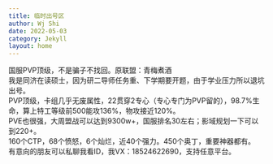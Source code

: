 ```yaml
---
title: 临时出号区
author: Wj Shi
date: 2022-05-03
category: Jekyll
layout: home
---
```




国服PVP顶级，不是骗子不找回。原联盟：青梅煮酒 <br >
我是同济在读硕士，因为研二导师任务重、下学期要开题，由于学业压力所以退坑出号。<br >
PVP顶级，卡组几乎无废属性，22贯穿2专心（专心专门为PVP留的），98.7%生命，算上特工等级前500能攻136%，物攻接近120%。<br >
PVE也很强，大周盟战可以达到9300w+，国服排名30左右；影域规划一下可以到220+。<br >
160个CTP，68个愤怒，6个灿烂，近40个强力。450个奥丁，重要神器都有。<br >
有意向的朋友可以私聊我看ID，我VX：18524622690，支持任意平台。<br >

<img src="https://www.nextstepone.ltd/mff/images/chuhao1.jpg" alt="" referrerpolicy="no-referrer">

<img src="https://www.nextstepone.ltd/mff/images/chuhao2.png" alt="" referrerpolicy="no-referrer">

<img src="https://www.nextstepone.ltd/mff/images/chuhao3.jpg" alt="" referrerpolicy="no-referrer">

<img src="https://www.nextstepone.ltd/mff/images/chuhao4.jpg" alt="" referrerpolicy="no-referrer">

<img src="https://www.nextstepone.ltd/mff/images/chuhao5.jpg" alt="" referrerpolicy="no-referrer">

<img src="https://www.nextstepone.ltd/mff/images/chuhao6.jpg" alt="" referrerpolicy="no-referrer">

